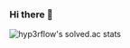 ### Hi there 👋

![hyp3rflow's solved.ac stats](https://github-readme-solvedac.hyp3rflow.vercel.app/api/?handle=jry9913)
